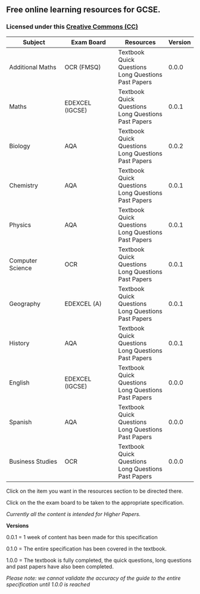 ## Free online learning resources for GCSE. 

### Licensed under this [Creative Commons (CC)](https://creativecommons.org/licenses/by-nc-sa/4.0/)

| Subject          | Exam Board      | Resources                                | Version |
| ---------------- | --------------- | ---------------------------------------- | ------- |
| Additional Maths | OCR (FMSQ)      | Textbook <br/>Quick Questions<br />Long Questions<br/>Past Papers | 0.0.0   |
| Maths            | EDEXCEL (IGCSE) | Textbook <br/>Quick Questions<br />Long Questions<br/>Past Papers | 0.0.1   |
| Biology          | AQA             | Textbook <br/>Quick Questions<br />Long Questions<br/>Past Papers | 0.0.2   |
| Chemistry        | AQA             | Textbook <br/>Quick Questions<br />Long Questions<br/>Past Papers | 0.0.1   |
| Physics          | AQA             | Textbook <br/>Quick Questions<br />Long Questions<br/>Past Papers | 0.0.1   |
| Computer Science | OCR             | Textbook <br/>Quick Questions<br />Long Questions<br/>Past Papers | 0.0.1   |
| Geography        | EDEXCEL (A)     | Textbook <br/>Quick Questions<br />Long Questions<br/>Past Papers | 0.0.1   |
| History          | AQA             | Textbook <br/>Quick Questions<br />Long Questions<br/>Past Papers | 0.0.1   |
| English          | EDEXCEL (IGCSE) | Textbook <br/>Quick Questions<br />Long Questions<br/>Past Papers | 0.0.0   |
| Spanish          | AQA             | Textbook<br/>Quick Questions <br/>Long Questions <br/>Past Papers | 0.0.0   |
| Business Studies | OCR             | Textbook<br/>Quick Questions <br/>Long Questions <br/>Past Papers | 0.0.0   |

Click on the item you want in the resources section to be directed there.

Click on the the exam board to be taken to the appropriate specification.

*Currently all the content is intended for Higher Papers.*

**Versions**

0.0.1 = 1 week of content has been made for this specification

0.1.0 = The entire specification has been covered in the textbook.

1.0.0 = The textbook is fully completed, the quick questions, long questions and past papers have also been completed.

*Please note: we cannot validate the accuracy of the guide to the entire specification until 1.0.0 is reached*
